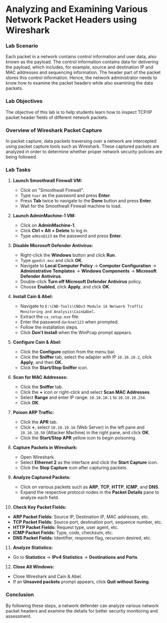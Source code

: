 # Analyzing and Examining Various Network Packet Headers using Wireshark

### Lab Scenario
Each packet in a network contains control information and user data, also known as the payload. The control information contains data for delivering the payload, which includes, for example, source and destination IP and MAC addresses and sequencing information. The header part of the packet stores this control information. Hence, the network administrator needs to know how to examine the packet headers while also examining the data packets.

### Lab Objectives
The objective of this lab is to help students learn how to inspect TCP/IP packet header fields of different network packets.

### Overview of Wireshark Packet Capture
In packet capture, data packets traversing over a network are intercepted using packet capture tools such as Wireshark. These captured packets are analyzed in order to determine whether proper network security policies are being followed.

### Lab Tasks

1. **Launch Smoothwall Firewall VM:**  
   - Click on "Smoothwall Firewall".  
   - Type `toor` as the password and press **Enter**.  
   - Press **Tab** twice to navigate to the **Done** button and press **Enter**.  
   - Wait for the Smoothwall Firewall machine to load.  

2. **Launch AdminMachine-1 VM:**  
   - Click on **AdminMachine-1**.  
   - Click **Ctrl + Alt + Delete** to log in.  
   - Type `admin@123` as the password and press **Enter**.  

3. **Disable Microsoft Defender Antivirus:**  
   - Right-click the **Windows** button and click **Run**.  
   - Type `gpedit.msc` and click **OK**.  
   - Navigate to **Local Computer Policy** → **Computer Configuration** → **Administrative Templates** → **Windows Components** → **Microsoft Defender Antivirus**.  
   - Double-click **Turn off Microsoft Defender Antivirus** policy.  
   - Choose **Enabled**, click **Apply**, and click **OK**.

4. **Install Cain & Abel:**  
   - Navigate to `E:\CND-Tools\CNDv3 Module 14 Network Traffic Monitoring and Analysis\Cain&Abel`.  
   - Extract the `ca_setup.exe` file.  
   - Enter the password `darknet123` when prompted.  
   - Follow the installation steps.  
   - Click **Don’t Install** when the WinPcap prompt appears.

5. **Configure Cain & Abel:**  
   - Click the **Configure** option from the menu bar.  
   - Click the **Sniffer** tab, select the adapter with IP `10.10.10.2`, click **Apply**, and then **OK**.  
   - Click the **Start/Stop Sniffer** icon.  

6. **Scan for MAC Addresses:**  
   - Click the **Sniffer** tab.  
   - Click the **+** icon or right-click and select **Scan MAC Addresses**.  
   - Select **Range** and enter IP range: `10.10.10.1` to `10.10.10.254`.  
   - Click **OK**.

7. **Poison ARP Traffic:**  
   - Click the **APR** tab.  
   - Click **+**, select `10.10.10.16` (Web Server) in the left pane and `10.10.10.50` (Attacker Machine) in the right pane, and click **OK**.  
   - Click the **Start/Stop APR** yellow icon to begin poisoning.

8. **Capture Packets in Wireshark:**  
   - Open Wireshark.  
   - Select **Ethernet 2** as the interface and click the **Start Capture** icon.  
   - Click the **Stop Capture** icon after capturing packets.  

9. **Analyze Captured Packets:**  
   - Click on various packets such as **ARP**, **TCP**, **HTTP**, **ICMP**, and **DNS**.  
   - Expand the respective protocol nodes in the **Packet Details** pane to analyze each field.

10. **Check Key Packet Fields:**  
   - **ARP Packet Fields:** Source IP, Destination IP, MAC addresses, etc.  
   - **TCP Packet Fields:** Source port, destination port, sequence number, etc.  
   - **HTTP Packet Fields:** Request type, user agent, etc.  
   - **ICMP Packet Fields:** Type, code, checksum, etc.  
   - **DNS Packet Fields:** Identifier, response flag, recursion desired, etc.

11. **Analyze Statistics:**  
   - Go to **Statistics** → **IPv4 Statistics** → **Destinations and Ports**.

12. **Close All Windows:**  
   - Close Wireshark and Cain & Abel.  
   - If an **Unsaved packets** prompt appears, click **Quit without Saving**.

### Conclusion
By following these steps, a network defender can analyze various network packet headers and examine the details for better security monitoring and assessment.

